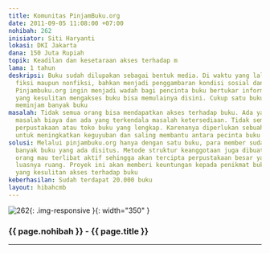 ```yaml
---
title: Komunitas PinjamBuku.org
date: 2011-09-05 11:08:00 +07:00
nohibah: 262
inisiator: Siti Haryanti
lokasi: DKI Jakarta
dana: 150 Juta Rupiah
topik: Keadilan dan kesetaraan akses terhadap m
lama: 1 tahun
deskripsi: Buku sudah dilupakan sebagai bentuk media. Di waktu yang lalu buku, baik
  fiksi maupun nonfiksi, bahkan menjadi penggambaran kondisi sosial dan agen perubahan.
  Pinjambuku.org ingin menjadi wadah bagi pencinta buku bertukar informasi. Mereka
  yang kesulitan mengakses buku bisa memulainya disini. Cukup satu buku sudah bisa
  meminjam banyak buku
masalah: Tidak semua orang bisa mendapatkan akses terhadap buku. Ada yang terkendala
  masalah biaya dan ada yang terkendala masalah ketersediaan. Tidak semua daerah memiliki
  perpustakaan atau toko buku yang lengkap. Karenanya diperlukan sebuah strategi kreatif
  untuk meningkatkan keguyuban dan saling membantu antara pecinta buku
solusi: Melalui pinjambuku.org hanya dengan satu buku, para member sudah bisa mengakses
  banyak buku yang ada disitus. Metode struktur keanggotaan juga dibuat menarik agar
  orang mau terlibat aktif sehingga akan tercipta perpustakaan besar yang tidak terbatas
  luasnya ruang. Proyek ini akan memberi keuntungan kepada penikmat buku dan mereka
  yang kesulitan akses terhadap buku
keberhasilan: Sudah terdapat 20.000 buku
layout: hibahcmb
---
```


![262](/static/img/hibahcmb/262.png){: .img-responsive }{: width="350" }

### {{ page.nohibah }} - {{ page.title }}

---
